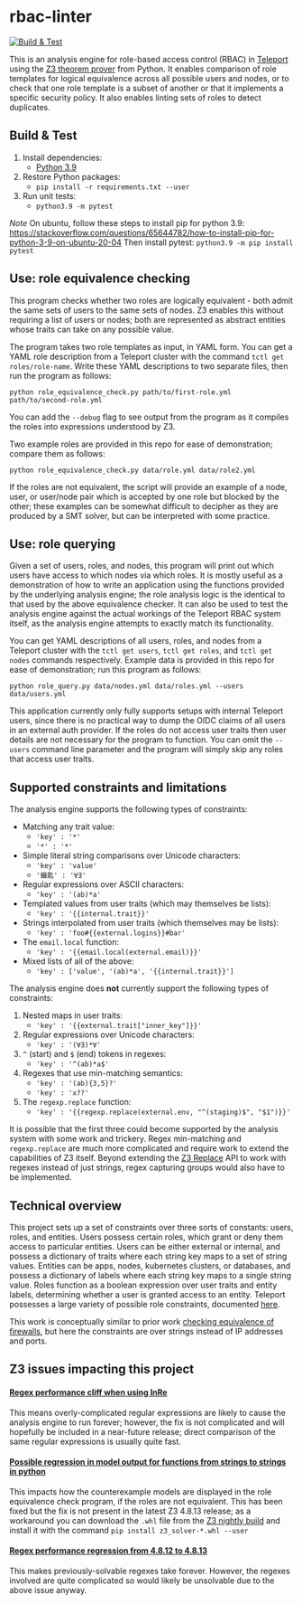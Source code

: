 # rbac-linter
[![Build & Test](https://github.com/gravitational/rbac-linter/actions/workflows/ci.yml/badge.svg)](https://github.com/gravitational/rbac-linter/actions/workflows/ci.yml)

This is an analysis engine for role-based access control (RBAC) in [Teleport](https://goteleport.com/docs/access-controls/guides/role-templates/) using the [Z3 theorem prover](https://github.com/Z3Prover/z3) from Python.
It enables comparison of role templates for logical equivalence across all possible users and nodes, or to check that one role template is a subset of another or that it implements a specific security policy.
It also enables linting sets of roles to detect duplicates.

## Build & Test

1. Install dependencies:
   * [Python 3.9](https://www.python.org/downloads/)
2. Restore Python packages:
   * `pip install -r requirements.txt --user`
3. Run unit tests:
   * `python3.9 -m pytest`

*Note* On ubuntu, follow these steps to install pip for python 3.9: https://stackoverflow.com/questions/65644782/how-to-install-pip-for-python-3-9-on-ubuntu-20-04
Then install pytest: `python3.9 -m pip install pytest`

## Use: role equivalence checking

This program checks whether two roles are logically equivalent - both admit the same sets of users to the same sets of nodes.
Z3 enables this without requiring a list of users or nodes; both are represented as abstract entities whose traits can take on any possible value.

The program takes two role templates as input, in YAML form.
You can get a YAML role description from a Teleport cluster with the command `tctl get roles/role-name`.
Write these YAML descriptions to two separate files, then run the program as follows:

```
python role_equivalence_check.py path/to/first-role.yml path/to/second-role.yml
```

You can add the `--debug` flag to see output from the program as it compiles the roles into expressions understood by Z3.

Two example roles are provided in this repo for ease of demonstration; compare them as follows:

```
python role_equivalence_check.py data/role.yml data/role2.yml
```

If the roles are not equivalent, the script will provide an example of a node, user, or user/node pair which is accepted by one role but blocked by the other; these examples can be somewhat difficult to decipher as they are produced by a SMT solver, but can be interpreted with some practice.

## Use: role querying

Given a set of users, roles, and nodes, this program will print out which users have access to which nodes via which roles.
It is mostly useful as a demonstration of how to write an application using the functions provided by the underlying analysis engine; the role analysis logic is the identical to that used by the above equivalence checker.
It can also be used to test the analysis engine against the actual workings of the Teleport RBAC system itself, as the analysis engine attempts to exactly match its functionality.

You can get YAML descriptions of all users, roles, and nodes from a Teleport cluster with the `tctl get users`, `tctl get roles`, and `tctl get nodes` commands respectively.
Example data is provided in this repo for ease of demonstration; run this program as follows:
```
python role_query.py data/nodes.yml data/roles.yml --users data/users.yml
```

This application currently only fully supports setups with internal Teleport users, since there is no practical way to dump the OIDC claims of all users in an external auth provider.
If the roles do not access user traits then user details are not necessary for the program to function.
You can omit the `--users` command line parameter and the program will simply skip any roles that access user traits.

## Supported constraints and limitations

The analysis engine supports the following types of constraints:
* Matching any trait value:
   * `'key' : '*'`
   * `'*' : '*'`
* Simple literal string comparisons over Unicode characters:
   * `'key' : 'value'`
   * `'鑰匙' : '∀∃'`
* Regular expressions over ASCII characters:
   * `'key' : '(ab)*a'`
* Templated values from user traits (which may themselves be lists):
   * `'key' : '{{internal.trait}}'`
* Strings interpolated from user traits (which themselves may be lists):
   * `'key' : 'foo#{{external.logins}}#bar'`
* The `email.local` function:
   * `'key' : '{{email.local(external.email)}}'`
* Mixed lists of all of the above:
   * `'key' : ['value', '(ab)*a', '{{internal.trait}}']`

The analysis engine does **not** currently support the following types of constraints:
1. Nested maps in user traits:
   * `'key' : '{{external.trait["inner_key"]}}'`
2. Regular expressions over Unicode characters:
   * `'key' : '(∀∃)*∀'`
3. `^` (start) and `$` (end) tokens in regexes:
   * `'key' : '^(ab)*a$'`
4. Regexes that use min-matching semantics:
   * `'key' : '(ab){3,5}?'`
   * `'key' : 'x??'`
5. The `regexp.replace` function:
   * `'key' : '{{regexp.replace(external.env, "^(staging)$", "$1")}}'`

It is possible that the first three could become supported by the analysis system with some work and trickery.
Regex min-matching and `regexp.replace` are much more complicated and require work to extend the capabilities of Z3 itself.
Beyond extending the [Z3 Replace](https://z3prover.github.io/api/html/namespacez3py.html#a667df8f95f4ad180a229c65f80c63f87) API to work with regexes instead of just strings, regex capturing groups would also have to be implemented.

## Technical overview

This project sets up a set of constraints over three sorts of constants: users, roles, and entities.
Users possess certain roles, which grant or deny them access to particular entities.
Users can be either external or internal, and possess a dictionary of traits where each string key maps to a set of string values.
Entities can be apps, nodes, kubernetes clusters, or databases, and possess a dictionary of labels where each string key maps to a single string value.
Roles function as a boolean expression over user traits and entity labels, determining whether a user is granted access to an entity.
Teleport possesses a large variety of possible role constraints, documented [here](https://goteleport.com/docs/access-controls/reference/#roles).

This work is conceptually similar to prior work [checking equivalence of firewalls](https://ahelwer.ca/post/2018-02-13-z3-firewall/), but here the constraints are over strings instead of IP addresses and ports.

## Z3 issues impacting this project
#### [Regex performance cliff when using InRe](https://github.com/Z3Prover/z3/issues/5648)
This means overly-complicated regular expressions are likely to cause the analysis engine to run forever; however, the fix is not complicated and will hopefully be included in a near-future release; direct comparison of the same regular expressions is usually quite fast.
#### [Possible regression in model output for functions from strings to strings in python](https://github.com/Z3Prover/z3/issues/5674)
This impacts how the counterexample models are displayed in the role equivalence check program, if the roles are not equivalent.
This has been fixed but the fix is not present in the latest Z3 4.8.13 release; as a workaround you can download the `.whl` file from the [Z3 nightly build](https://github.com/Z3Prover/z3/releases/tag/Nightly) and install it with the command `pip install z3_solver-*.whl --user`
#### [Regex performance regression from 4.8.12 to 4.8.13](https://github.com/Z3Prover/z3/issues/5693)
This makes previously-solvable regexes take forever.
However, the regexes involved are quite complicated so would likely be unsolvable due to the above issue anyway.
